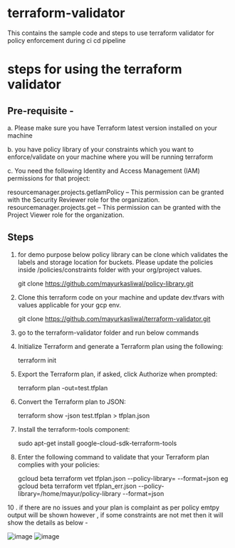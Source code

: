 # terraform-validator
This contains the sample code and steps to use terraform validator for policy enforcement during ci cd pipeline

# steps for using the terraform validator

## Pre-requisite -
   a. Please make sure you have Terraform latest version installed on your machine
   
   b. you have policy library of your constraints which you want to enforce/validate on your machine where you will be running terraform
   
   c. You need the following Identity and Access Management (IAM) permissions for that project:
   
   resourcemanager.projects.getIamPolicy – This permission can be granted with the Security Reviewer role for the organization.
   resourcemanager.projects.get – This permission can be granted with the Project Viewer role for the organization.
   
 ## Steps
1. for demo purpose below policy library can be clone which validates the labels and storage location for buckets. Please update the policies inside /policies/constraints folder with your org/project values.
 
    git clone https://github.com/mayurkasliwal/policy-library.git

 2. Clone this terraform code on your machine and update dev.tfvars with values applicable for your gcp env.

    git clone https://github.com/mayurkasliwal/terraform-validator.git

 3. go to the terraform-validator folder and run below commands 

 4. Initialize Terraform and generate a Terraform plan using the following:
 
    terraform init

 5. Export the Terraform plan, if asked, click Authorize when prompted:
 
    terraform plan -out=test.tfplan

6. Convert the Terraform plan to JSON:

   terraform show -json test.tfplan > tfplan.json

7. Install the terraform-tools component:

   sudo apt-get install google-cloud-sdk-terraform-tools

9. Enter the following command to validate that your Terraform plan complies with your policies:

    gcloud beta terraform vet tfplan.json --policy-library=<path of your policy-library folder> --format=json
    eg gcloud beta terraform vet tfplan_err.json --policy-library=/home/mayur/policy-library --format=json

10 . if there are no issues and your plan is complaint as per policy emtpy output will be shown
however , if some constraints are not met then it will show the details as below -


![image](https://user-images.githubusercontent.com/81803712/210961310-be6d0876-be46-4340-83c5-950eaacd4095.png)
![image](https://user-images.githubusercontent.com/81803712/210961688-61c4fd7a-4da2-4da4-897f-1ff4b91ff620.png)

